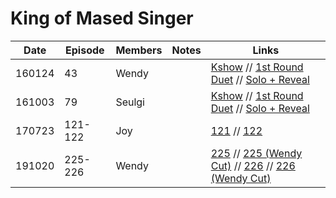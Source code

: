 # King of Mased Singer

| Date   | Episode | Members | Notes | Links                                                                                                                                                                                                                                                |
|--------|---------|---------|-------|------------------------------------------------------------------------------------------------------------------------------------------------------------------------------------------------------------------------------------------------------|
| 160124 | 43      | Wendy   |       | [Kshow](http://kshow123.net/show/king-of-mask-singer/episode-43.html) // [1st Round Duet](https://youtu.be/cKrs6tyiRr0) // [Solo + Reveal](https://youtu.be/jNRU5NPNAhw)                                                                             |
| 161003 | 79      | Seulgi  |       | [Kshow](http://kshow123.net/show/king-of-mask-singer/episode-79.html) // [1st Round Duet](https://www.youtube.com/watch?v=TXuXqaANAWY) // [Solo + Reveal](https://www.youtube.com/watch?v=wGNo3UeNI7c)                                               |
| 170723 | 121-122 | Joy     |       | [121][170723_121] // [122][170723_122]                                                                                                                                                                                                               |
| 191020 | 225-226 | Wendy   |       | [225](http://kshow123.net/show/king-of-mask-singer/episode-225.html) // [225 \(Wendy Cut\)](https://vimeo.com/373700002) // [226](http://kshow123.net/show/king-of-mask-singer/episode-226.html) // [226 \(Wendy Cut\)](https://vimeo.com/373700104) |

&#x200b;

[170723_121]:https://keybase.pub/telemaxus/rv/variety-shows/King%20of%20Masked%20Singer/King.of.Mask.Singer.E121.mp4
[170723_122]:https://keybase.pub/telemaxus/rv/variety-shows/King%20of%20Masked%20Singer/King.of.Mask.Singer.E122.mp4